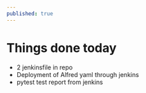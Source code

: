 ```yaml
---
published: true
---
```

# Things done today
- 2 jenkinsfile in repo
- Deployment of Alfred yaml through jenkins
- pytest test report from jenkins
